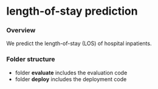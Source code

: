 # length-of-stay prediction
### Overview
We predict the length-of-stay (LOS) of hospital inpatients.
### Folder structure
- folder **evaluate** includes the evaluation code
- folder **deploy** includes the deployment code
